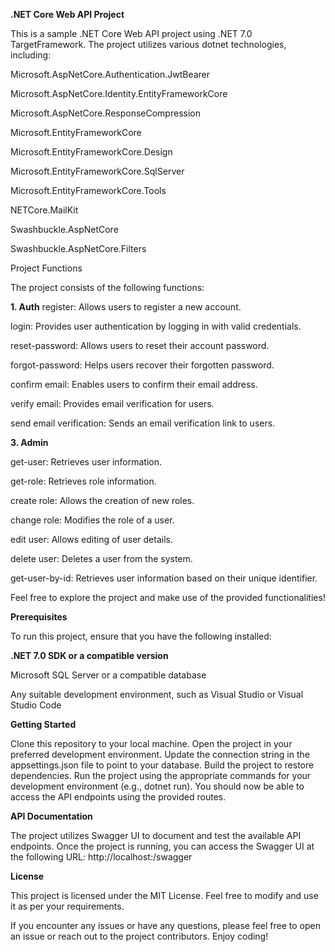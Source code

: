 **.NET Core Web API Project**

This is a sample .NET Core Web API project using .NET 7.0 TargetFramework. The project utilizes various dotnet technologies, including:

Microsoft.AspNetCore.Authentication.JwtBearer

Microsoft.AspNetCore.Identity.EntityFrameworkCore

Microsoft.AspNetCore.ResponseCompression

Microsoft.EntityFrameworkCore

Microsoft.EntityFrameworkCore.Design

Microsoft.EntityFrameworkCore.SqlServer

Microsoft.EntityFrameworkCore.Tools

NETCore.MailKit

Swashbuckle.AspNetCore

Swashbuckle.AspNetCore.Filters

Project Functions

The project consists of the following functions:

**1. Auth**
register: Allows users to register a new account.

login: Provides user authentication by logging in with valid credentials.

reset-password: Allows users to reset their account password.

forgot-password: Helps users recover their forgotten password.

confirm email: Enables users to confirm their email address.

verify email: Provides email verification for users.

send email verification: Sends an email verification link to users.


**3. Admin**

get-user: Retrieves user information.

get-role: Retrieves role information.

create role: Allows the creation of new roles.

change role: Modifies the role of a user.

edit user: Allows editing of user details.

delete user: Deletes a user from the system.

get-user-by-id: Retrieves user information based on their unique identifier.

Feel free to explore the project and make use of the provided functionalities!


**Prerequisites**

To run this project, ensure that you have the following installed:


**.NET 7.0 SDK or a compatible version**

Microsoft SQL Server or a compatible database

Any suitable development environment, such as Visual Studio or Visual Studio Code


**Getting Started**

Clone this repository to your local machine.
Open the project in your preferred development environment.
Update the connection string in the appsettings.json file to point to your database.
Build the project to restore dependencies.
Run the project using the appropriate commands for your development environment (e.g., dotnet run).
You should now be able to access the API endpoints using the provided routes.

**API Documentation**

The project utilizes Swagger UI to document and test the available API endpoints. Once the project is running, you can access the Swagger UI at the following URL: http://localhost:<port>/swagger


**License**

This project is licensed under the MIT License. Feel free to modify and use it as per your requirements.

If you encounter any issues or have any questions, please feel free to open an issue or reach out to the project contributors. Enjoy coding!
